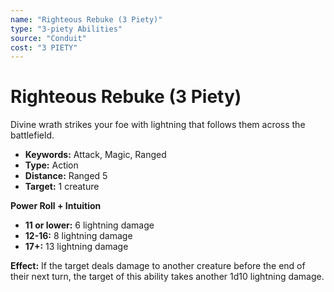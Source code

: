 ```yaml
---
name: "Righteous Rebuke (3 Piety)"
type: "3-piety Abilities"
source: "Conduit"
cost: "3 PIETY"
---
```


# Righteous Rebuke (3 Piety)

Divine wrath strikes your foe with lightning that follows them across the battlefield.

- **Keywords:** Attack, Magic, Ranged
- **Type:** Action
- **Distance:** Ranged 5
- **Target:** 1 creature

**Power Roll + Intuition**

- **11 or lower:** 6 lightning damage
- **12-16:** 8 lightning damage
- **17+:** 13 lightning damage

**Effect:** If the target deals damage to another creature before the end of their next turn, the target of this ability takes another 1d10 lightning damage.
